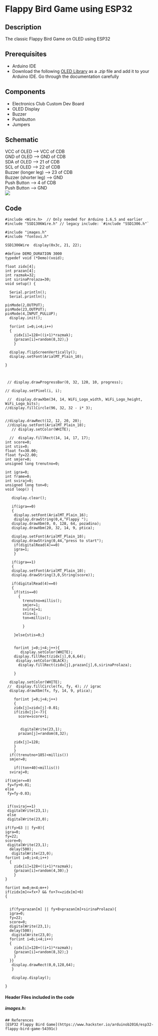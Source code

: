 # Flappy Bird Game using ESP32
## Description
The classic Flappy Bird Game on OLED using ESP32
## Prerequisites
* Arduino IDE     
* Download the following [OLED Library](https://github.com/ThingPulse/esp8266-oled-ssd1306) as a *.zip* file and add it to your Arduino IDE. Go through the documentation carefully
## Components
* Electronics Club Custom Dev Board
* OLED Display
* Buzzer
* Pushbutton     
* Jumpers
## Schematic
VCC of OLED --> VCC of CDB      
GND of OLED --> GND of CDB      
SDA of OLED --> 21 of CDB       
SCL of OLED --> 22 of CDB      
Buzzer (longer leg) --> 23 of CDB     
Buzzer (shorter leg) --> GND          
Push Button  --> 4 of CDB              
Push Button --> GND         
![](Images/FlappySchematic.png)
## Code
```
#include <Wire.h>  // Only needed for Arduino 1.6.5 and earlier
#include "SSD1306Wire.h" // legacy include: `#include "SSD1306.h"`

#include "images.h"
#include "fontovi.h"

SSD1306Wire  display(0x3c, 21, 22);

#define DEMO_DURATION 3000
typedef void (*Demo)(void);

float zidx[4];
int prazan[4];
int razmak=32;
int sirinaProlaza=30;
void setup() {
   
  Serial.println();
  Serial.println();

pinMode(2,OUTPUT);
pinMode(23,OUTPUT);
pinMode(4,INPUT_PULLUP); 
  display.init();

  for(int i=0;i<4;i++)
  {
    zidx[i]=128+((i+1)*razmak);
    {prazan[i]=random(8,32);}
    }

  display.flipScreenVertically();
  display.setFont(ArialMT_Plain_10);

}



 // display.drawProgressBar(0, 32, 120, 10, progress);

// display.setPixel(i, i);

 //  display.drawXbm(34, 14, WiFi_Logo_width, WiFi_Logo_height, WiFi_Logo_bits);
//display.fillCircle(96, 32, 32 - i* 3);


//display.drawRect(12, 12, 20, 20);
 //display.setFont(ArialMT_Plain_10);
   // display.setColor(WHITE);
   
  //  display.fillRect(14, 14, 17, 17);
int score=0;
int stis=0;
float fx=30.00;
float fy=22.00;
int smjer=0;
unsigned long trenutno=0;

int igra=0;
int frame=0;
int sviraj=0;
unsigned long ton=0;
void loop() {

   display.clear();

   if(igra==0)
   {
    display.setFont(ArialMT_Plain_16);
    display.drawString(0,4,"Flappy ");
   display.drawXbm(0, 0, 128, 64, pozadina);
   display.drawXbm(20, 32, 14, 9, ptica);

   display.setFont(ArialMT_Plain_10);
   display.drawString(0,44,"press to start");
    if(digitalRead(4)==0)
    igra=1;
    }

   if(igra==1)
   {
   display.setFont(ArialMT_Plain_10);
   display.drawString(3,0,String(score));
   
   if(digitalRead(4)==0)
   {
    if(stis==0)
      {
        trenutno=millis();
        smjer=1;
        sviraj=1;
        stis=1;
        ton=millis();
       
        }
    
    }else{stis=0;}

   
    for(int j=0;j<4;j++){
       display.setColor(WHITE);
    display.fillRect(zidx[j],0,6,64);
     display.setColor(BLACK);
      display.fillRect(zidx[j],prazan[j],6,sirinaProlaza);
   
    }

  display.setColor(WHITE);
 //  display.fillCircle(fx, fy, 4); // igrac
  display.drawXbm(fx, fy, 14, 9, ptica);
  
    for(int j=0;j<4;j++)
    {
    zidx[j]=zidx[j]-0.01;
    if(zidx[j]<-7){
      score=score+1;
      
      
       digitalWrite(23,1);
      prazan[j]=random(8,32);
     
    zidx[j]=128;
    }
    }
  if((trenutno+185)<millis())
  smjer=0;

    if((ton+40)<millis())
  sviraj=0;

if(smjer==0)
 fy=fy+0.01;
else
 fy=fy-0.03;


 if(sviraj==1)
 digitalWrite(23,1);
 else
 digitalWrite(23,0);

if(fy>63 || fy<0){
igra=0;
fy=22;
score=0;
 digitalWrite(23,1);
  delay(500);
   digitalWrite(23,0); 
for(int i=0;i<4;i++)
  {
    zidx[i]=128+((i+1)*razmak);
    {prazan[i]=random(4,30);}
    }
}

for(int m=0;m<4;m++)
if(zidx[m]<=fx+7 && fx+7<=zidx[m]+6)
{
  
 
  if(fy<prazan[m] || fy+8>prazan[m]+sirinaProlaza){
  igra=0;
  fy=22;
  score=0;
  digitalWrite(23,1);
  delay(500);
   digitalWrite(23,0);
  for(int i=0;i<4;i++)
  {
    zidx[i]=128+((i+1)*razmak);
    {prazan[i]=random(8,32);}
    }
  }}
   display.drawRect(0,0,128,64);
   }
  
   display.display();

}
```
#### Header Files included in the code
##### images.h:
```
## References
[ESP32 Flappy Bird Game](https://www.hackster.io/arduinob2016/esp32-flappy-bird-game-54391c)

